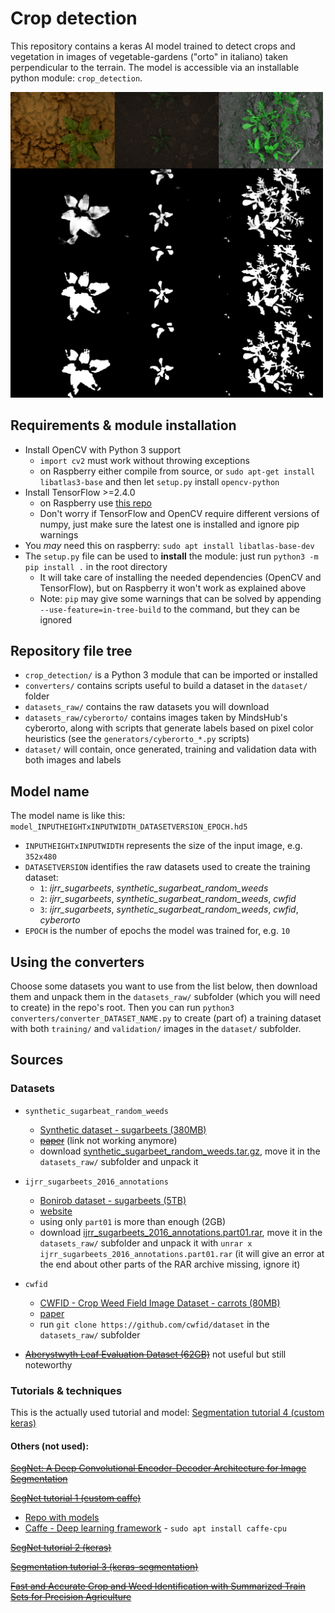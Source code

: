 # Crop detection

This repository contains a keras AI model trained to detect crops and vegetation in images of vegetable-gardens ("orto" in italiano) taken perpendicular to the terrain. The model is accessible via an installable python module: `crop_detection`.

<img width="500px" src="./example_result.png"/>

## Requirements & module installation

- Install OpenCV with Python 3 support
  - `import cv2` must work without throwing exceptions
  - on Raspberry either compile from source, or `sudo apt-get install libatlas3-base` and then let `setup.py` install `opencv-python` 
- Install TensorFlow >=2.4.0
  - on Raspberry use [this repo](https://github.com/bitsy-ai/tensorflow-arm-bin)
  - Don't worry if TensorFlow and OpenCV require different versions of numpy, just make sure the latest one is installed and ignore pip warnings
- You *may* need this on raspberry: `sudo apt install libatlas-base-dev`
- The `setup.py` file can be used to **install** the module: just run `python3 -m pip install .` in the root directory
  - It will take care of installing the needed dependencies (OpenCV and TensorFlow), but on Raspberry it won't work as explained above
  - Note: `pip` may give some warnings that can be solved by appending `--use-feature=in-tree-build` to the command, but they can be ignored

## Repository file tree

- `crop_detection/` is a Python 3 module that can be imported or installed
- `converters/` contains scripts useful to build a dataset in the `dataset/` folder
- `datasets_raw/` contains the raw datasets you will download
- `datasets_raw/cyberorto/` contains images taken by MindsHub's cyberorto, along with scripts that generate labels based on pixel color heuristics (see the `generators/cyberorto_*.py` scripts)
- `dataset/` will contain, once generated, training and validation data with both images and labels

## Model name

The model name is like this: `model_INPUTHEIGHTxINPUTWIDTH_DATASETVERSION_EPOCH.hd5`
- `INPUTHEIGHTxINPUTWIDTH` represents the size of the input image, e.g. `352x480`
- `DATASETVERSION` identifies the raw datasets used to create the training dataset:
	- `1`: *ijrr_sugarbeets*, *synthetic_sugarbeat_random_weeds*
	- `2`: *ijrr_sugarbeets*, *synthetic_sugarbeat_random_weeds*, *cwfid*
	- `3`: *ijrr_sugarbeets*, *synthetic_sugarbeat_random_weeds*, *cwfid*, *cyberorto*
- `EPOCH` is the number of epochs the model was trained for, e.g. `10`

## Using the converters

Choose some datasets you want to use from the list below, then download them and unpack them in the `datasets_raw/` subfolder (which you will need to create) in the repo's root. Then you can run `python3 converters/converter_DATASET_NAME.py` to create (part of) a training dataset with both `training/` and `validation/` images in the `dataset/` subfolder.

## Sources

### Datasets

- `synthetic_sugarbeat_random_weeds`
  - [Synthetic dataset - sugarbeets (380MB)](https://www.diag.uniroma1.it/~labrococo/fsd/syntheticdatasets.html)
  - [~~paper~~](https://www.diag.uniroma1.it//~pretto/papers/dpgp_IROS2017.pdf) (link not working anymore)
  - download [synthetic_sugarbeet_random_weeds.tar.gz](https://drive.google.com/uc?id=1ZcoubWc5kEV-NO3SKNLXQ5MTsPaYmof7&export=download), move it in the `datasets_raw/` subfolder and unpack it

- `ijrr_sugarbeets_2016_annotations`
  - [Bonirob dataset - sugarbeets (5TB)](https://www.ipb.uni-bonn.de/datasets_IJRR2017/annotations/cropweed/)
  - [website](https://www.ipb.uni-bonn.de/data/sugarbeets2016/)
  - using only `part01` is more than enough (2GB)
  - download [ijrr_sugarbeets_2016_annotations.part01.rar](https://www.ipb.uni-bonn.de/datasets_IJRR2017/annotations/cropweed/ijrr_sugarbeets_2016_annotations.part01.rar), move it in the `datasets_raw/` subfolder and unpack it with `unrar x ijrr_sugarbeets_2016_annotations.part01.rar` (it will give an error at the end about other parts of the RAR archive missing, ignore it)

- `cwfid`
  - [CWFID - Crop Weed Field Image Dataset - carrots (80MB)](https://github.com/cwfid/dataset)
  - [paper](https://projet.liris.cnrs.fr/imagine/pub/proceedings/ECCV-2014/workshops/w23/paper26.pdf)
  - run `git clone https://github.com/cwfid/dataset` in the `datasets_raw/` subfolder

- [~~Aberystwyth Leaf Evaluation Dataset (62GB)~~](https://zenodo.org/record/168158#.WDcbSB8zpZU) not useful but still noteworthy

### Tutorials & techniques

This is the actually used tutorial and model: [Segmentation tutorial 4 (custom keras)](https://keras.io/examples/vision/oxford_pets_image_segmentation/)

#### Others (not used):

[~~SegNet: A Deep Convolutional Encoder-Decoder Architecture for Image Segmentation~~](https://arxiv.org/pdf/1511.00561.pdf)

[~~SegNet tutorial 1 (custom caffe)~~](http://mi.eng.cam.ac.uk/~agk34/demo_segnet/tutorial.html)
- [Repo with models](https://github.com/alexgkendall/SegNet-Tutorial/tree/master/Models)
- [Caffe - Deep learning framework](http://caffe.berkeleyvision.org) - `sudo apt install caffe-cpu`

[~~SegNet tutorial 2 (keras)~~](https://github.com/0bserver07/Keras-SegNet-Basic)

[~~Segmentation tutorial 3 (keras-segmentation)~~](https://www.kaggle.com/bulentsiyah/deep-learning-based-semantic-segmentation-keras)

[~~Fast and Accurate Crop and Weed Identification with Summarized Train Sets for Precision Agriculture~~](https://www.diag.uniroma1.it/~pretto/papers/pnp_ias2016.pdf)
